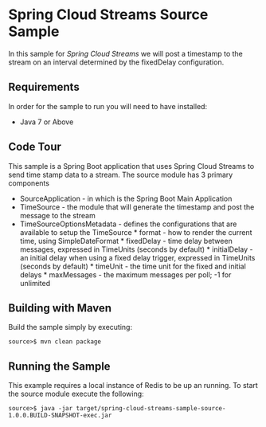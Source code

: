 Spring Cloud Streams Source Sample
=============================

In this sample for *Spring Cloud Streams* we will post a timestamp to the stream on an interval determined by the fixedDelay configuration.

## Requirements

In order for the sample to run you will need to have installed:

* Java 7 or Above

## Code Tour

This sample is a Spring Boot application that uses Spring Cloud Streams to send time stamp data to a stream. The source module has 3 primary components

* SourceApplication - in which is the Spring Boot Main Application
* TimeSource - the module that will generate the timestamp and post the message to the stream
* TimeSourceOptionsMetadata - defines the configurations that are available to setup the TimeSource
    	 * format - how to render the current time, using SimpleDateFormat
    	 * fixedDelay - time delay between messages, expressed in TimeUnits (seconds by default)
    	 * initialDelay - an initial delay when using a fixed delay trigger, expressed in TimeUnits (seconds by default)
    	 * timeUnit - the time unit for the fixed and initial delays
    	 * maxMessages - the maximum messages per poll; -1 for unlimited

## Building with Maven

Build the sample simply by executing:

	source>$ mvn clean package

## Running the Sample

This example requires a local instance of Redis to be up an running.
To start the source module execute the following:

	source>$ java -jar target/spring-cloud-streams-sample-source-1.0.0.BUILD-SNAPSHOT-exec.jar

